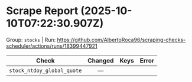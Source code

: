 # Scrape Report (2025-10-10T07:22:30.907Z)

Group: `stocks`  |  Run: https://github.com/AlbertoRoca96/scraping-checks-scheduler/actions/runs/18399447921

| Check | Changed | Keys | Error |
|---|:---:|:--|:--|
| `stock_ntdoy_global_quote` | — |  |  |
